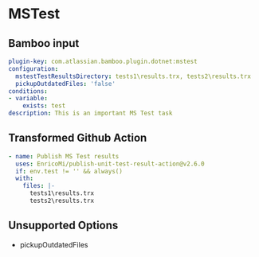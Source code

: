 # MSTest

## Bamboo input

```yaml
plugin-key: com.atlassian.bamboo.plugin.dotnet:mstest
configuration:
  mstestTestResultsDirectory: tests1\results.trx, tests2\results.trx
  pickupOutdatedFiles: 'false'
conditions:
- variable:
    exists: test
description: This is an important MS Test task
```

## Transformed Github Action

```yaml
- name: Publish MS Test results
  uses: EnricoMi/publish-unit-test-result-action@v2.6.0
  if: env.test != '' && always()
  with:
    files: |-
      tests1\results.trx
      tests2\results.trx
```

## Unsupported Options
- pickupOutdatedFiles